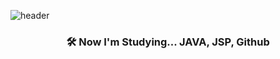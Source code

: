 ![header](https://capsule-render.vercel.app/api?type=waving&&color=0:#4e54c8,100:#8f94fb&fontColor=ffffff&height=200&fontAlign=80&fontAlignY=35&text=hectick%20!&desc=This%20is%20me,%20Chaeyeon%20Sung&descAlign=77&descAlignY=50)

<h3 align="center"><b>🛠 Now I'm Studying... JAVA, JSP, Github</b></h3>

<!--
**hectick/hectick** is a ✨ _special_ ✨ repository because its `README.md` (this file) appears on your GitHub profile.

Here are some ideas to get you started:

- 🔭 I’m currently working on ...
- 🌱 I’m currently learning ...
- 👯 I’m looking to collaborate on ...
- 🤔 I’m looking for help with ...
- 💬 Ask me about ...
- 📫 How to reach me: ...
- 😄 Pronouns: ...
- ⚡ Fun fact: ...
-->
